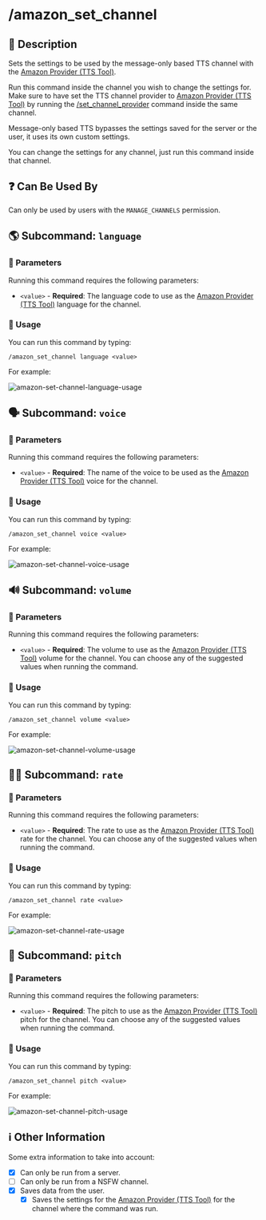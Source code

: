 # /amazon_set_channel

## 📖 Description

Sets the settings to be used by the message-only based TTS channel with the [Amazon Provider (TTS Tool)](../../../text-to-speech-providers/amazon-ttstool.md).

Run this command inside the channel you wish to change the settings for. Make sure to have set the TTS channel provider to [Amazon Provider (TTS Tool)](../../../text-to-speech-providers/amazon-ttstool.md) by running the [/set_channel_provider](../config/set-channel-provider.md) command inside the same channel.

Message-only based TTS bypasses the settings saved for the server or the user, it uses its own custom settings.

You can change the settings for any channel, just run this command inside that channel.

## ❓ Can Be Used By

Can only be used by users with the `MANAGE_CHANNELS` permission.

## 🌎 Subcommand: `language`

### 🔨 Parameters

Running this command requires the following parameters:

* `<value>` - **Required**: The language code to use as the [Amazon Provider (TTS Tool)](../../../text-to-speech-providers/amazon-ttstool.md) language for the channel.

### 🎈 Usage

You can run this command by typing:

```text
/amazon_set_channel language <value>
```

For example:

![amazon-set-channel-language-usage](../../../assets/screenshots/amazon-set-channel-language-usage.png)

## 🗣 Subcommand: `voice`

### 🔨 Parameters

Running this command requires the following parameters:

* `<value>` - **Required**: The name of the voice to be used as the [Amazon Provider (TTS Tool)](../../../text-to-speech-providers/amazon-ttstool.md) voice for the channel.

### 🎈 Usage

You can run this command by typing:

```text
/amazon_set_channel voice <value>
```

For example:

![amazon-set-channel-voice-usage](../../../assets/screenshots/amazon-set-channel-voice-usage.png)

## 🔊 Subcommand: `volume`

### 🔨 Parameters

Running this command requires the following parameters:

* `<value>` - **Required**: The volume to use as the [Amazon Provider (TTS Tool)](../../../text-to-speech-providers/amazon-ttstool.md) volume for the channel. You can choose any of the suggested values when running the command.

### 🎈 Usage

You can run this command by typing:

```text
/amazon_set_channel volume <value>
```

For example:

![amazon-set-channel-volume-usage](../../../assets/screenshots/amazon-set-channel-volume-usage.png)

## 🏃🏻 Subcommand: `rate`

### 🔨 Parameters

Running this command requires the following parameters:

* `<value>` - **Required**: The rate to use as the [Amazon Provider (TTS Tool)](../../../text-to-speech-providers/amazon-ttstool.md) rate for the channel. You can choose any of the suggested values when running the command.

### 🎈 Usage

You can run this command by typing:

```text
/amazon_set_channel rate <value>
```

For example:

![amazon-set-channel-rate-usage](../../../assets/screenshots/amazon-set-channel-rate-usage.png)

## 🥁 Subcommand: `pitch`

### 🔨 Parameters

Running this command requires the following parameters:

* `<value>` - **Required**: The pitch to use as the [Amazon Provider (TTS Tool)](../../../text-to-speech-providers/amazon-ttstool.md) pitch for the channel. You can choose any of the suggested values when running the command.

### 🎈 Usage

You can run this command by typing:

```text
/amazon_set_channel pitch <value>
```

For example:

![amazon-set-channel-pitch-usage](../../../assets/screenshots/amazon-set-channel-pitch-usage.png)

## ℹ️ Other Information

Some extra information to take into account:

* [x] Can only be run from a server.
* [ ] Can only be run from a NSFW channel.
* [x] Saves data from the user.
    - [x] Saves the settings for the [Amazon Provider (TTS Tool)](../../../text-to-speech-providers/amazon-ttstool.md) for the channel where the command was run.
